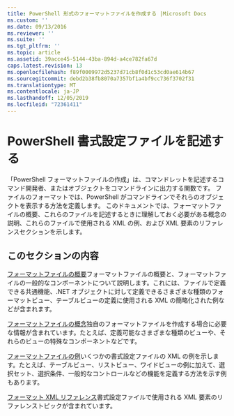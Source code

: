 ```yaml
---
title: PowerShell 形式のフォーマットファイルを作成する |Microsoft Docs
ms.custom: ''
ms.date: 09/13/2016
ms.reviewer: ''
ms.suite: ''
ms.tgt_pltfrm: ''
ms.topic: article
ms.assetid: 39acce45-5144-43ba-894d-a4ce782fa67d
caps.latest.revision: 13
ms.openlocfilehash: f89f0009972d5237d71cb8f0d1c53cd0ae614b67
ms.sourcegitcommit: debd2b38fb8070a7357bf1a4bf9cc736f3702f31
ms.translationtype: MT
ms.contentlocale: ja-JP
ms.lasthandoff: 12/05/2019
ms.locfileid: "72361411"
---
```

# <a name="writing-a-powershell-formatting-file"></a>PowerShell 書式設定ファイルを記述する

「PowerShell フォーマットファイルの作成」は、コマンドレットを記述するコマンド開発者、またはオブジェクトをコマンドラインに出力する関数です。 ファイルのフォーマットでは、PowerShell がコマンドラインでそれらのオブジェクトを表示する方法を定義します。 このドキュメントでは、フォーマットファイルの概要、これらのファイルを記述するときに理解しておく必要がある概念の説明、これらのファイルで使用される XML の例、および XML 要素のリファレンスセクションを示します。

## <a name="in-this-section"></a>このセクションの内容

[フォーマットファイルの概要](./formatting-file-overview.md)フォーマットファイルの概要と、フォーマットファイルの一般的なコンポーネントについて説明します。これには、ファイルで定義できる共通機能、.NET オブジェクトに対して定義できるさまざまな種類のフォーマットビュー、テーブルビューの定義に使用される XML の簡略化された例などが含まれます。

[フォーマットファイルの概念](./formatting-file-concepts.md)独自のフォーマットファイルを作成する場合に必要な情報が含まれています。たとえば、定義可能なさまざまな種類のビューや、それらのビューの特殊なコンポーネントなどです。

[フォーマットファイルの例](./examples-of-formatting-files.md)いくつかの書式設定ファイルの XML の例を示します。たとえば、テーブルビュー、リストビュー、ワイドビューの例に加えて、選択セット、選択条件、一般的なコントロールなどの機能を定義する方法を示す例もあります。

[フォーマット XML リファレンス](./format-schema-xml-reference.md)書式設定ファイルで使用される XML 要素のリファレンストピックが含まれています。
